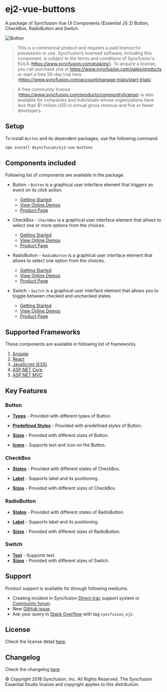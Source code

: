 # ej2-vue-buttons

A package of Syncfusion Vue UI Components (Essential JS 2) Button, CheckBox, RadioButton and Switch.

![Button](https://ej2.syncfusion.com/products/images/button/readme.gif)

> This is a commercial product and requires a paid license for possession or use. Syncfusion’s licensed software, including this component, is subject to the terms and conditions of Syncfusion's EULA (https://www.syncfusion.com/eula/es/). To acquire a license, you can purchase one at https://www.syncfusion.com/sales/products or start a free 30-day trial here (https://www.syncfusion.com/account/manage-trials/start-trials).

> A free community license (https://www.syncfusion.com/products/communitylicense) is also available for companies and individuals whose organizations have less than $1 million USD in annual gross revenue and five or fewer developers.

## Setup

To install `Button` and its dependent packages, use the following command

```sh
npm install @syncfusion/ej2-vue-buttons
```

## Components included

Following list of components are available in the package.

* Button - `Button` is a graphical user interface element that triggers an event on its click action.
    * [Getting Started](https://ej2.syncfusion.com/vue/documentation/button/getting-started?utm_source=npm&utm_campaign=button)
    * [View Online Demos](https://ej2.syncfusion.com/vue/demos/?utm_source=npm&utm_campaign=button#/material/button/default.html)
    * [Product Page](https://www.syncfusion.com/vue-ui-components/button)

* CheckBox - `CheckBox` is a graphical user interface element that allows to select one or more options from the choices.
    * [Getting Started](https://ej2.syncfusion.com/vue/documentation/check-box/getting-started?utm_source=npm&utm_campaign=check-box)
    * [View Online Demos](https://ej2.syncfusion.com/vue/demos/?utm_source=npm&utm_campaign=check-box#/material/button/check-box.html)
    * [Product Page](https://www.syncfusion.com/vue-ui-components/checkbox)

* RadioButton - `RadioButton` is a graphical user interface element that allows to select one option from the choices.
    * [Getting Started](https://ej2.syncfusion.com/vue/documentation/radio-button/getting-started?utm_source=npm&utm_campaign=radio-button)
    * [View Online Demos](https://ej2.syncfusion.com/vue/demos/?utm_source=npm&utm_campaign=radio-button#/material/button/radio-button.html)
    * [Product Page](https://www.syncfusion.com/vue-ui-components/radio-button)

* Switch - `Switch` is a graphical user interface element that allows you to toggle between checked and unchecked states.
    * [Getting Started](https://ej2.syncfusion.com/vue/documentation/switch/getting-started?utm_source=npm&utm_campaign=switch)
    * [View Online Demos](https://ej2.syncfusion.com/vue/demos/?utm_source=npm&utm_campaign=switch#/material/button/switch.html)
    * [Product Page](https://www.syncfusion.com/vue-ui-components/toggle-switch-button)

## Supported Frameworks

These components are available in following list of frameworks.

1. [Angular](https://github.com/syncfusion/ej2-angular-ui-components/tree/master/components/buttons?utm_source=npm&utm_campaign=button)
2. [React](https://github.com/syncfusion/ej2-react-ui-components/tree/master/components/buttons?utm_source=npm&utm_campaign=button)
3. [JavaScript (ES5)](https://www.syncfusion.com/javascript-ui-controls)
4. [ASP.NET Core](https://www.syncfusion.com/aspnet-core-ui-controls)
5. [ASP.NET MVC](https://www.syncfusion.com/aspnet-mvc-ui-controls)

## Key Features

### Button

* [**Types**](https://ej2.syncfusion.com/vue/documentation/button/types-and-styles#button-types) - Provided with different types of Button.

* [**Predefined Styles**](https://ej2.syncfusion.com/vue/documentation/button/types-and-styles#button-styles) - Provided with predefined styles of Button.

* [**Sizes**](https://ej2.syncfusion.com/vue/documentation/button/types-and-styles#button-size) - Provided with different sizes of Button.

* [**Icons**](https://ej2.syncfusion.com/vue/documentation/button/types-and-styles#icons) - Supports text and icon on the Button.

### CheckBox

* [**States**](https://ej2.syncfusion.com/vue/documentation/check-box/getting-started#change-the-checkbox-state) - Provided with different states of CheckBox.

* [**Label**](https://ej2.syncfusion.com/vue/documentation/check-box/label-and-size#label) - Supports label and its positioning.

* [**Sizes**](https://ej2.syncfusion.com/vue/documentation/check-box/label-and-size#size) - Provided with different sizes of CheckBox.

### RadioButton

* [**States**](https://ej2.syncfusion.com/vue/documentation/radio-button/getting-started#change-the-radiobutton-state) - Provided with different states of RadioButton.

* [**Label**](https://ej2.syncfusion.com/vue/documentation/radio-button/label-and-size#label) - Supports label and its positioning.

* [**Sizes**](https://ej2.syncfusion.com/vue/documentation/radio-button/label-and-size#size) - Provided with different sizes of RadioButton.

### Switch

* [**Text**](https://ej2.syncfusion.com/vue/documentation/switch/getting-started#set-text-on-switch) - Supports text.
* [**Sizes**](https://ej2.syncfusion.com/vue/documentation/switch/how-to#change-size) - Provided with different sizes of Switch.

## Support

Product support is available for through following mediums.

* Creating incident in Syncfusion [Direct-trac](https://www.syncfusion.com/support/directtrac/incidents?utm_source=npm&utm_campaign=button) support system or [Community forum](https://www.syncfusion.com/forums?utm_source=npm&utm_campaign=button).
* New [GitHub issue](https://github.com/syncfusion/ej2-vue-ui-components/issues/new).
* Ask your query in [Stack Overflow](https://stackoverflow.com/?utm_source=npm&utm_campaign=button) with tag `syncfusion`, `ej2`.

## License

Check the license detail [here](https://github.com/syncfusion/ej2-vue-ui-components/blob/master/license).

## Changelog

Check the changelog [here](https://github.com/syncfusion/ej2-vue-ui-components/blob/master/components/buttons/CHANGELOG.md)

© Copyright 2018 Syncfusion, Inc. All Rights Reserved. The Syncfusion Essential Studio license and copyright applies to this distribution.
